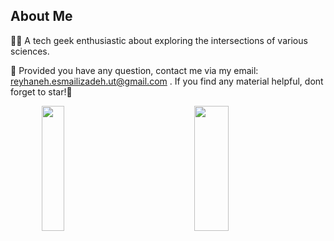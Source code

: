 ## About Me
👩‍💻 A tech geek enthusiastic about exploring the intersections of various sciences.

📩 Provided you have any question, contact me via my email: reyhaneh.esmailizadeh.ut@gmail.com
. If you find any material helpful, dont forget to star!🌟
<div align="center">
<!--   <img width="33%" align="right" height="200" src="https://github-readme-stats.vercel.app/api?username=Reyhaneesmailizadeh&show_icons=true&theme=vision-friendly-dark"> -->
  <img width="27%" align="left" height="200" src="https://github-readme-stats.vercel.app/api/top-langs/?username=Reyhaneesmailizadeh&size_weight=0.0005&count_weight=0.3&layout=compact&theme=vision-friendly-dark">
  <img width="33%"  align = "center" height="200" src="https://github-readme-streak-stats.herokuapp.com/?user=Reyhaneesmailizadeh&count_private=true&theme=vision-friendly-dark">
</div>



<!--
**Reyhaneesmailizadeh/Reyhaneesmailizadeh** is a ✨ _special_ ✨ repository because its `README.md` (this file) appears on your GitHub profile.

Here are some ideas to get you started:

- 🔭 I’m currently working on ...
- 🌱 I’m currently learning ...
- 👯 I’m looking to collaborate on ...
- 🤔 I’m looking for help with ...
- 💬 Ask me about ...
- 📫 How to reach me: ...
- 😄 Pronouns: ...
- ⚡ Fun fact: ...
-->
